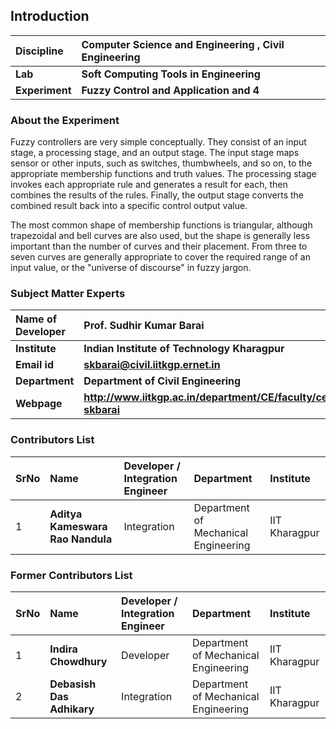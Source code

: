 ## Introduction


<b>Discipline | <b> Computer Science and Engineering , Civil Engineering 
:--|:--|
<b> Lab | <b> Soft Computing Tools in Engineering
<b> Experiment|     <b> Fuzzy Control and Application and 4

### About the Experiment 

Fuzzy controllers are very simple conceptually. They consist of an input stage, a processing stage, and an output stage. The input stage maps sensor or other inputs, such as switches, thumbwheels, and so on, to the appropriate membership functions and truth values. The processing stage invokes each appropriate rule and generates a result for each, then combines the results of the rules. Finally, the output stage converts the combined result back into a specific control output value.

The most common shape of membership functions is triangular, although trapezoidal and bell curves are also used, but the shape is generally less important than the number of curves and their placement. From three to seven curves are generally appropriate to cover the required range of an input value, or the "universe of discourse" in fuzzy jargon.


### Subject Matter Experts

<b>Name of Developer | <b> **Prof. Sudhir Kumar Barai**
:--|:--|
<b> Institute | <b>  **Indian Institute of Technology Kharagpur**
<b> Email id|     <b>  **skbarai@civil.iitkgp.ernet.in**
<b> Department |  **Department of Civil Engineering**
<b>Webpage| <b> http://www.iitkgp.ac.in/department/CE/faculty/ce-skbarai

### Contributors List

SrNo | Name | Developer / Integration Engineer | Department| Institute
:--|:--|:--|:--|:--|
1 | **Aditya Kameswara Rao Nandula** | Integration| Department of Mechanical Engineering | IIT Kharagpur | 


### Former Contributors List

SrNo | Name | Developer / Integration Engineer | Department| Institute
:--|:--|:--|:--|:--|
1 | **Indira Chowdhury** | Developer | Department of Mechanical Engineering | IIT Kharagpur | 
2 | **Debasish Das Adhikary** | Integration | Department of Mechanical Engineering | IIT Kharagpur |
